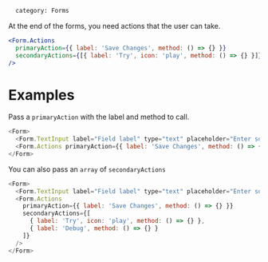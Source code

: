 ```meta
  category: Forms
```

At the end of the forms, you need actions that the user can take.

```jsx
<Form.Actions
  primaryAction={{ label: 'Save Changes', method: () => {} }}
  secondaryActions={[{ label: 'Try', icon: 'play', method: () => {} }]}
/>
```

# Examples

Pass a `primaryAction` with the label and method to call.

```js
<Form>
  <Form.TextInput label="Field label" type="text" placeholder="Enter something" />
  <Form.Actions primaryAction={{ label: 'Save Changes', method: () => {} }} />
</Form>
```

You can also pass an `array` of `secondaryActions`

```js
<Form>
  <Form.TextInput label="Field label" type="text" placeholder="Enter something" />
  <Form.Actions
    primaryAction={{ label: 'Save Changes', method: () => {} }}
    secondaryActions={[
      { label: 'Try', icon: 'play', method: () => {} },
      { label: 'Debug', method: () => {} }
    ]}
  />
</Form>
```
